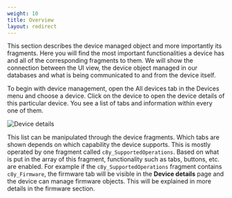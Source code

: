 ```yaml
---
weight: 10
title: Overview
layout: redirect
---
```



This section describes the device managed object and more importantly its fragments. Here you will find the most important functionalities a device has and all of the corresponding fragments to them. We will show the connection between the UI view, the device object managed in our databases and what is being communicated to and from the device itself.

To begin with device management, open the All devices tab in the Devices menu and choose a device. Click on the device to open the device details of this particular device. You see a list of tabs and information within every one of them.

![Device details](/images/reference-guide/device-details.png)

This list can be manipulated through the device fragments.
Which tabs are shown depends on which capability the device supports. This is mostly operated by one fragment called ```c8y_SupportedOperations```. Based on what is put in the array of this fragment, functionality such as tabs, buttons, etc. are enabled. For example if the ```c8y_SupportedOperations``` fragment contains ```c8y_Firmware```, the firmware tab will be visible in the **Device details** page and the device can manage firmware objects. This will be explained in more details in the firmware section.
